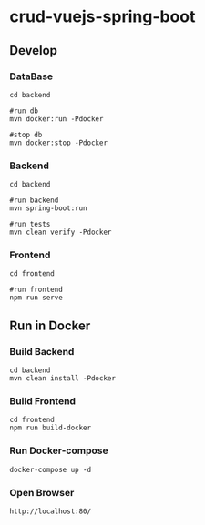 # crud-vuejs-spring-boot

## Develop

### DataBase
```
cd backend

#run db
mvn docker:run -Pdocker

#stop db
mvn docker:stop -Pdocker
```

### Backend
```
cd backend

#run backend
mvn spring-boot:run

#run tests
mvn clean verify -Pdocker
```

### Frontend
```
cd frontend

#run frontend
npm run serve
```

## Run in Docker

### Build Backend
```
cd backend
mvn clean install -Pdocker
```

### Build Frontend
```
cd frontend
npm run build-docker
```

### Run Docker-compose
```
docker-compose up -d
```

### Open Browser
```
http://localhost:80/ 
```